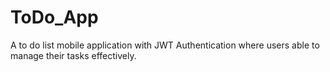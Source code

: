 # ToDo_App
A to do list mobile application with JWT Authentication where users able to manage their tasks effectively.
